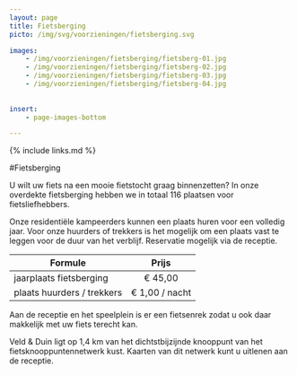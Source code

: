 ```yaml
---
layout: page
title: Fietsberging
picto: /img/svg/voorzieningen/fietsberging.svg

images:
    - /img/voorzieningen/fietsberging/fietsberg-01.jpg
    - /img/voorzieningen/fietsberging/fietsberg-02.jpg
    - /img/voorzieningen/fietsberging/fietsberg-03.jpg
    - /img/voorzieningen/fietsberging/fietsberg-04.jpg
    
    
insert:
    - page-images-bottom

---
```

{% include links.md %}

#Fietsberging

U wilt uw fiets na een mooie fietstocht graag binnenzetten? In onze overdekte fietsberging hebben we in totaal 116 plaatsen voor fietsliefhebbers.

Onze residentiële kampeerders kunnen een plaats huren voor een volledig jaar. Voor onze huurders of trekkers is het mogelijk om een plaats vast te leggen voor de duur van het verblijf.
Reservatie mogelijk via de receptie.

| Formule                 | Prijs |
|-------------------------|:-----:|
| jaarplaats fietsberging |€ 45,00|
| plaats huurders / trekkers | € 1,00 / nacht |


Aan de receptie en het speelplein is er een fietsenrek zodat u ook daar makkelijk met uw fiets terecht kan. 

Veld & Duin ligt op 1,4 km van het dichtstbijzijnde knooppunt van het fietsknooppuntennetwerk kust. Kaarten van dit netwerk kunt u uitlenen aan de receptie.


